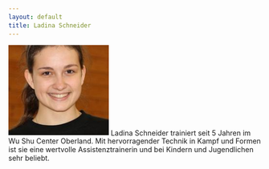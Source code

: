```yaml
---
layout: default
title: Ladina Schneider
---
```


<img class="ifloat-left" src="/images/ladina-schneider.jpg" alt="Ladina Schneider" width="200px">
Ladina Schneider trainiert seit 5 Jahren im Wu Shu Center Oberland. Mit hervorragender Technik in Kampf und Formen ist sie eine wertvolle Assistenztrainerin und bei Kindern und Jugendlichen sehr beliebt.